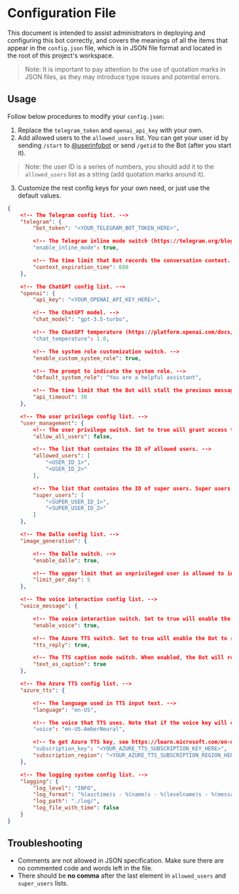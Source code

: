 # Configuration File

This document is intended to assist administrators in deploying and configuring this bot correctly, and covers the meanings of all the items that appear in the `config.json` file, which is in JSON file format and located in the root of this project's workspace. 

> Note: It is important to pay attention to the use of quotation marks in JSON files, as they may introduce type issues and potential errors.

## Usage

Follow below procedures to modify your `config.json`:

1. Replace the `telegram_token` and `openai_api_key` with your own.
2. Add allowed users to the `allowed_users` list. You can get your user id by sending `/start` to [@userinfobot](https://t.me/userinfobot) or send `/getid` to the Bot (after you start it).

> Note: the user ID is a series of numbers, you should add it to the `allowed_users` list as a string (add quotation marks around it).

3. Customize the rest config keys for your own need, or just use the default values.

```json
{
    <!-- The Telegram config list. -->
    "telegram": {
        "bot_token": "<YOUR_TELEGRAM_BOT_TOKEN_HERE>",

        <!-- The Telegram inline mode switch (https://telegram.org/blog/inline-bots). It allows you to invoke and share the Bot without leaving the current session. -->
        "enable_inline_mode": true,

        <!-- The time limit that Bot records the conversation context. Over this bond will cause the Bot to clean up previous context. -->
        "context_expiration_time": 600
    },

    <!-- The ChatGPT config list. -->
    "openai": {
        "api_key": "<YOUR_OPENAI_API_KEY_HERE>",

        <!-- The ChatGPT model. -->
        "chat_model": "gpt-3.5-turbo",

        <!-- The ChatGPT temperature (https://platform.openai.com/docs/api-reference/chat/create#chat/create-temperature). Higher value provides more creativity in the response. -->
        "chat_temperature": 1.0,

        <!-- The system role customization switch. -->
        "enable_custom_system_role": true,

        <!-- The prompt to indicate the system role. -->
        "default_system_role": "You are a helpful assistant",

        <!-- The time limit that the Bot will stall the previous message. The Bot will process the next message if ChatGPT spends more time than apt_timeout on the previous message. -->
        "api_timeout": 30
    },

    <!-- The user privilege config list. -->
    "user_management": {
        <!-- The user privilege switch. Set to true will grant access to all users and ignore the allowed_users list. -->
        "allow_all_users": false,

        <!-- The list that contains the ID of allowed users. -->
        "allowed_users": [
            "<USER_ID_1>", 
            "<USER_ID_2>"
        ],

        <!-- The list that contains the ID of super users. Super users are granted unlimited usage on DALL·E per day. -->
        "super_users": [
            "<SUPER_USER_ID_1>",
            "<SUPER_USER_ID_2>"
        ]
    },

    <!-- The Dalle config list. -->
    "image_generation": {

        <!-- The Dalle switch. -->
        "enable_dalle": true,

        <!-- The upper limit that an unprivileged user is allowed to invoke DALL·E per day. -->
        "limit_per_day": 5
    },

    <!-- The voice interaction config list. -->
    "voice_message": {

        <!-- The voice interaction switch. Set to true will enable the Bot to resolve voice messages with Whisper. -->
        "enable_voice": true,

        <!-- The Azure TTS switch. Set to true will enable the Bot to reply in voice messages with TTS. -->
        "tts_reply": true,

        <!-- The TTS caption mode switch. When enabled, the Bot will reply the text together with the TTS voice messages.  -->
        "text_as_caption": true
    },

    <!-- The Azure TTS config list. -->
    "azure_tts": {

        <!-- The language used in TTS input text. -->
        "language": "en-US",

        <!-- The voice that TTS uses. Note that if the voice key will overwrite the language key if they mismatch. For more voice options, see https://learn.microsoft.com/en-us/azure/cognitive-services/speech-service/language-support?tabs=tts#prebuilt-neural-voices -->
        "voice": "en-US-AmberNeural",

        <!-- To get Azure TTS key, see https://learn.microsoft.com/en-us/azure/cognitive-services/speech-service/get-started-text-to-speech -->
        "subscription_key": "<YOUR_AZURE_TTS_SUBSCRIPTION_KEY_HERE>",
        "subscription_region": "<YOUR_AZURE_TTS_SUBSCRIPTION_REGION_HERE>"
    },

    <!-- The logging system config list. -->
    "logging": {
        "log_level": "INFO",
        "log_format": "%(asctime)s - %(name)s - %(levelname)s - %(message)s",
        "log_path": "./log/",
        "log_file_with_time": false
    }
}

```



## Troubleshooting

- Comments are not allowed in JSON specification. Make sure there are no commented code and words left in the file.
- There should be **no comma** after the last element in `allowed_users` and `super_users` lists.
